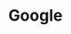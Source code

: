 ---
title: "Google"
identification: "google"
description: "Google is an internet technology company."
link: "https://careers.google.com/students/"
image: "assets/img/logos/google.png"
width: "100px"
complete: true
members:
  - name: "Laura Stoyko"
    summary: "Laura will be working at Google this summer as an Engineering Practicum intern."
    statement: "She will be working on the Tech Infrastrucutre Resource team, working on creating and populating databases in Java. She is very excited for this summer."
    image: "assets/img/co-op/laura.jpg"
---